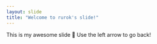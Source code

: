 ```yaml
---
layout: slide
title: "Welcome to rurok's slide!"
---
```

This is my awesome slide :tada:
Use the left arrow to go back!
